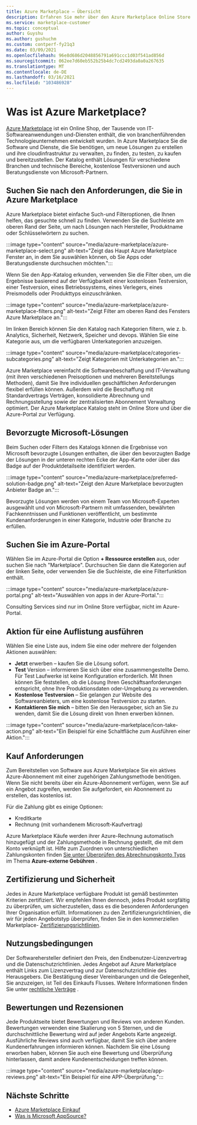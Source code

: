 ```yaml
---
title: Azure Marketplace – Übersicht
description: Erfahren Sie mehr über den Azure Marketplace Online Store und die Art und Weise, wie Sie Software und Lösungen finden und ausprobieren können.
ms.service: marketplace-customer
ms.topic: conceptual
author: Guyshu
ms.author: gushuchm
ms.custom: contperf-fy21q3
ms.date: 03/09/2021
ms.openlocfilehash: 96e8d686d2048856791a691ccc1d03f541ad856d
ms.sourcegitcommit: 062ee7d60eb552b25b4dc7cd2493da0a0a267635
ms.translationtype: MT
ms.contentlocale: de-DE
ms.lasthandoff: 03/16/2021
ms.locfileid: "103486928"
---
```

# <a name="what-is-azure-marketplace"></a>Was ist Azure Marketplace?

[Azure Marketplace](https://azuremarketplace.microsoft.com/marketplace/apps/category/security) ist ein Online Shop, der Tausende von IT-Softwareanwendungen und-Diensten enthält, die von branchenführenden Technologieunternehmen entwickelt wurden. In Azure Marketplace Sie die Software und Dienste, die Sie benötigen, um neue Lösungen zu erstellen und ihre cloudinfrastruktur zu verwalten, zu finden, zu testen, zu kaufen und bereitzustellen. Der Katalog enthält Lösungen für verschiedene Branchen und technische Bereiche, kostenlose Testversionen und auch Beratungsdienste von Microsoft-Partnern.

## <a name="find-what-you-need-in-azure-marketplace"></a>Suchen Sie nach den Anforderungen, die Sie in Azure Marketplace

Azure Marketplace bietet einfache Such-und Filteroptionen, die Ihnen helfen, das gesuchte schnell zu finden. Verwenden Sie die Suchleiste am oberen Rand der Seite, um nach Lösungen nach Hersteller, Produktname oder Schlüsselwörtern zu suchen.

:::image type="content" source="media/azure-marketplace/azure-marketplace-select.png" alt-text="Zeigt das Haupt Azure Marketplace Fenster an, in dem Sie auswählen können, ob Sie Apps oder Beratungsdienste durchsuchen möchten.":::

Wenn Sie den App-Katalog erkunden, verwenden Sie die Filter oben, um die Ergebnisse basierend auf der Verfügbarkeit einer kostenlosen Testversion, einer Testversion, eines Betriebssystems, eines Verlegers, eines Preismodells oder Produkttyps einzuschränken.

:::image type="content" source="media/azure-marketplace/azure-marketplace-filters.png" alt-text="Zeigt Filter am oberen Rand des Fensters Azure Marketplace an.":::

Im linken Bereich können Sie den Katalog nach Kategorien filtern, wie z. b. Analytics, Sicherheit, Netzwerk, Speicher und devops. Wählen Sie eine Kategorie aus, um die verfügbaren Unterkategorien anzuzeigen.

:::image type="content" source="media/azure-marketplace/categories-subcategories.png" alt-text="Zeigt Kategorien mit Unterkategorien an.":::

Azure Marketplace vereinfacht die Softwarebeschaffung und IT-Verwaltung (mit ihren verschiedenen Preisoptionen und mehreren Bereitstellungs Methoden), damit Sie Ihre individuellen geschäftlichen Anforderungen flexibel erfüllen können. Außerdem wird die Beschaffung mit Standardvertrags Verträgen, konsolidierte Abrechnung und Rechnungsstellung sowie der zentralisierten Abonnement Verwaltung optimiert. Der Azure Marketplace Katalog steht im Online Store und über die Azure-Portal zur Verfügung.

## <a name="microsoft-preferred-solutions"></a>Bevorzugte Microsoft-Lösungen

Beim Suchen oder Filtern des Katalogs können die Ergebnisse von Microsoft bevorzugte Lösungen enthalten, die über den bevorzugten Badge der Lösungen in der unteren rechten Ecke der App-Karte oder über das Badge auf der Produktdetailseite identifiziert werden.

:::image type="content" source="media/azure-marketplace/preferred-solution-badge.png" alt-text="Zeigt den Azure Marketplace bevorzugten Anbieter Badge an.":::

Bevorzugte Lösungen werden von einem Team von Microsoft-Experten ausgewählt und von Microsoft-Partnern mit umfassenden, bewährten Fachkenntnissen und Funktionen veröffentlicht, um bestimmte Kundenanforderungen in einer Kategorie, Industrie oder Branche zu erfüllen.

## <a name="search-in-the-azure-portal"></a>Suchen Sie im Azure-Portal

Wählen Sie im Azure-Portal die Option **+ Ressource erstellen** aus, oder suchen Sie nach "Marketplace". Durchsuchen Sie dann die Kategorien auf der linken Seite, oder verwenden Sie die Suchleiste, die eine Filterfunktion enthält.

:::image type="content" source="media/azure-marketplace/azure-portal.png" alt-text="Auswählen von apps in der Azure-Portal.":::

Consulting Services sind nur im Online Store verfügbar, nicht im Azure-Portal.

## <a name="take-action-on-a-listing"></a>Aktion für eine Auflistung ausführen

Wählen Sie eine Liste aus, indem Sie eine oder mehrere der folgenden Aktionen auswählen:

- **Jetzt** erwerben – kaufen Sie die Lösung sofort.
- **Test** Version – informieren Sie sich über eine zusammengestellte Demo. Für Test Laufwerke ist keine Konfiguration erforderlich. Mit Ihnen können Sie feststellen, ob die Lösung Ihren Geschäftsanforderungen entspricht, ohne Ihre Produktionsdaten oder-Umgebung zu verwenden.
- **Kostenlose Testversion** – Sie gelangen zur Website des Softwareanbieters, um eine kostenlose Testversion zu starten.
- **Kontaktieren Sie mich** – bitten Sie den Herausgeber, sich an Sie zu wenden, damit Sie die Lösung direkt von Ihnen erwerben können.

:::image type="content" source="media/azure-marketplace/icon-take-action.png" alt-text="Ein Beispiel für eine Schaltfläche zum Ausführen einer Aktion.":::

## <a name="purchasing-requirements"></a>Kauf Anforderungen

Zum Bereitstellen von Software aus Azure Marketplace Sie ein aktives Azure-Abonnement mit einer zugehörigen Zahlungsmethode benötigen. Wenn Sie nicht bereits über ein Azure-Abonnement verfügen, wenn Sie auf ein Angebot zugreifen, werden Sie aufgefordert, ein Abonnement zu erstellen, das kostenlos ist.

Für die Zahlung gibt es einige Optionen:  

- Kreditkarte
- Rechnung (mit vorhandenem Microsoft-Kaufvertrag)

Azure Marketplace Käufe werden ihrer Azure-Rechnung automatisch hinzugefügt und der Zahlungsmethode in Rechnung gestellt, die mit dem Konto verknüpft ist. Hilfe zum Zuordnen von unterschiedlichen Zahlungskonten finden [Sie unter Überprüfen des Abrechnungskonto Typs](/azure/cost-management-billing/understand/understand-azure-marketplace-charges#check-billing-account-type) im Thema **Azure-externe Gebühren** .

## <a name="certification-and-security"></a>Zertifizierung und Sicherheit

Jedes in Azure Marketplace verfügbare Produkt ist gemäß bestimmten Kriterien zertifiziert. Wir empfehlen Ihnen dennoch, jedes Produkt sorgfältig zu überprüfen, um sicherzustellen, dass es die besonderen Anforderungen Ihrer Organisation erfüllt. Informationen zu den Zertifizierungsrichtlinien, die wir für jeden Angebotstyp überprüfen, finden Sie in den kommerziellen Marketplace- [Zertifizierungsrichtlinien](/legal/marketplace/certification-policies).

## <a name="terms-and-conditions"></a>Nutzungsbedingungen

Der Softwarehersteller definiert den Preis, den Endbenutzer-Lizenzvertrag und die Datenschutzrichtlinien. Jedes Angebot auf Azure Marketplace enthält Links zum Lizenzvertrag und zur Datenschutzrichtlinie des Herausgebers. Die Bestätigung dieser Vereinbarungen und die Gelegenheit, Sie anzuzeigen, ist Teil des Einkaufs Flusses. Weitere Informationen finden Sie unter [rechtliche Verträge](legal-contracts.md) .

## <a name="ratings-and-reviews"></a>Bewertungen und Rezensionen

Jede Produktseite bietet Bewertungen und Reviews von anderen Kunden. Bewertungen verwenden eine Skalierung von 5 Sternen, und die durchschnittliche Bewertung wird auf jeder Angebots Karte angezeigt. Ausführliche Reviews sind auch verfügbar, damit Sie sich über andere Kundenerfahrungen informieren können. Nachdem Sie eine Lösung erworben haben, können Sie auch eine Bewertung und Überprüfung hinterlassen, damit andere Kundenentscheidungen treffen können.

:::image type="content" source="media/azure-marketplace/app-reviews.png" alt-text="Ein Beispiel für eine APP-Überprüfung.":::

## <a name="next-steps"></a>Nächste Schritte

- [Azure Marketplace Einkauf](azure-purchasing-invoicing.md)
- [Was is Microsoft AppSource?](appsource-overview.md)
